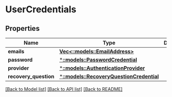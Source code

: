 # UserCredentials

## Properties
Name | Type | Description | Notes
------------ | ------------- | ------------- | -------------
**emails** | [**Vec<::models::EmailAddress>**](EmailAddress.md) |  | [optional] 
**password** | [***::models::PasswordCredential**](PasswordCredential.md) |  | [optional] 
**provider** | [***::models::AuthenticationProvider**](AuthenticationProvider.md) |  | [optional] 
**recovery_question** | [***::models::RecoveryQuestionCredential**](RecoveryQuestionCredential.md) |  | [optional] 

[[Back to Model list]](../README.md#documentation-for-models) [[Back to API list]](../README.md#documentation-for-api-endpoints) [[Back to README]](../README.md)


